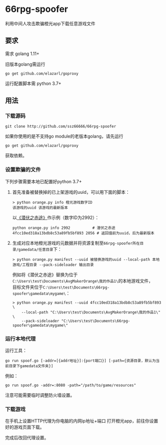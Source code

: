 # 66rpg-spoofer

利用中间人攻击欺骗橙光app下载任意游戏文件

## 要求

需求 golang 1.11+

旧版本golang需运行
```
go get github.com/elazarl/goproxy
```
运行配置脚本需 python 3.7+

## 用法

### 下载源码

```
git clone http://github.com/ssz66666/66rpg-spoofer
```
如果你使用的是不支持go module的老版本golang，请先运行
```
go get github.com/elazarl/goproxy
```
获取依赖。

### 设置欺骗的文件

下列步骤需要本地已配置好python 3.7+

1. 首先准备被替换掉的已上架游戏的uuid，可以用下面的脚本：

    ```
    > python orange.py info 橙光游戏数字ID
    该游戏的uuid 该游戏的最新版本
    ```

    以[《潜伏之赤途》](http://www.66rpg.com/game/uncheck/2992)作示例（数字ID为2992）：

    ```
    python orange.py info 2992          # 潜伏之赤途
    4fcc10ed318a13bdb8c53a89fb5bf893 2056 # 返回值前为uuid，后为最新版本 
    ```

2. 生成对应本地橙光游戏的元数据并将资源复制至`66rpg-spoofer所在目录/gamedata/任意目录`下：

    ```
    > python orange.py manifest --uuid 被替换游戏的uuid --local-path 本地游戏/工程目录 --pack-sideloader 输出目录
    ```

    例如将《潜伏之赤途》替换为位于`C:\Users\test\Documents\AvgMakerOrange\我的作品1\`的本地游戏文件，  
    目标文件夹位于`C:\Users\test\Documents\66rpg-spoofer\gamedata\mygame\`：

    ```
    > python orange.py manifest --uuid 4fcc10ed318a13bdb8c53a89fb5bf893           \
        --local-path "C:\Users\test\Documents\AvgMakerOrange\我的作品1\"           \
        --pack-sideloader "C:\Users\test\Documents\66rpg-spoofer\gamedata\mygame\"
    ```

### 运行本地代理


运行工具：

```
go run spoof.go [-addr=[{addr地址}]:{port端口}] [-path={资源目录，默认为当前目录下gamedata文件夹}]
```

例如：
```
go run spoof.go -addr=:8080 -path="/path/to/game/resources"
```

注意可能需要临时调整防火墙设置。

### 下载游戏

在手机上设置HTTP代理为你电脑的内网ip地址+端口
打开橙光app，前往你设置好的游戏页面下载。

完成后改回代理设置。